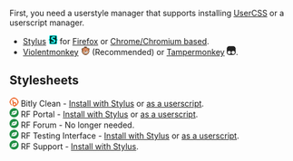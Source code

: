 First, you need a userstyle manager that supports installing [UserCSS](https://github.com/openstyles/stylus/wiki/UserCSS) or a userscript manager.

* [Stylus](https://github.com/openstyles/stylus) ![Stylus](/images/stylus.png) for [Firefox](https://addons.mozilla.org/en-US/firefox/addon/styl-us/) or [Chrome/Chromium based](https://chrome.google.com/webstore/detail/stylus/clngdbkpkpeebahjckkjfobafhncgmne).
* [Violentmonkey](https://violentmonkey.github.io/) ![Violentmonkey](/images/violentmonkey.png) (Recommended) or [Tampermonkey](https://www.tampermonkey.net/) ![Tampermonkey](/images/tampermonkey.png).

## Stylesheets

![Bitly](/images/bitly.png) Bitly Clean - [Install with Stylus](https://raw.githubusercontent.com/Rnksts/UserCSS/master/bitly.user.css) or [as a userscript](https://raw.githubusercontent.com/Rnksts/UserCSS/master/bitly.user.js).<br>
![RF](/images/rf.png) RF Portal - [Install with Stylus](https://raw.githubusercontent.com/Rnksts/UserCSS/master/rfportal.user.css) or [as a userscript](https://raw.githubusercontent.com/Rnksts/UserCSS/master/rfportal.user.js).<br>
![RF](/images/rf.png) RF Forum - No longer needed.<br>
![RF](/images/rf.png) RF Testing Interface - [Install with Stylus](https://raw.githubusercontent.com/Rnksts/UserCSS/master/rftest.user.css) or [as a userscript](https://raw.githubusercontent.com/Rnksts/UserCSS/master/rftest.user.js).<br>
![RF](/images/rf.png) RF Support - [Install with Stylus](https://raw.githubusercontent.com/Rnksts/UserCSS/master/rfsupport.user.css).
